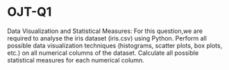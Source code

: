 # OJT-Q1
Data Visualization and Statistical Measures: For this question,we are required to analyse the iris dataset (iris.csv) using Python. Perform all possible data visualization techniques (histograms, scatter plots, box plots, etc.) on all numerical columns of the dataset. Calculate all possible statistical measures for each numerical column.
